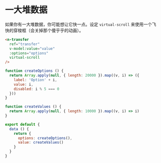 # 一大堆数据
如果你有一大堆数据，你可能想让它快一点。设定 `virtual-scroll` 来使用一个飞快的穿梭框（会关掉那个傻乎乎的动画）。
```html
<n-transfer
  ref="transfer"
  v-model:value="value"
  :options="options"
  virtual-scroll
/>
```
```js
function createOptions () {
  return Array.apply(null, { length: 20000 }).map((v, i) => ({
    label: 'Option' + i,
    value: i,
    disabled: i % 5 === 0
  }))
}

function createValues () {
  return Array.apply(null, { length: 10000 }).map((v, i) => i)
}

export default {
  data () {
    return {
      options: createOptions(),
      value: createValues()
    }
  }
}
```